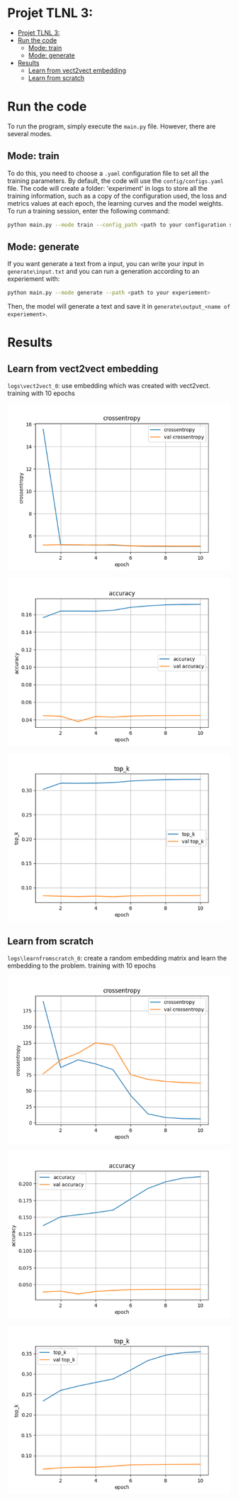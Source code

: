 # Projet TLNL 3:


- [Projet TLNL 3:](#projet-tlnl-3)
- [Run the code](#run-the-code)
  - [Mode: train](#mode-train)
  - [Mode: generate](#mode-generate)
- [Results](#results)
  - [Learn from vect2vect embedding](#learn-from-vect2vect-embedding)
  - [Learn from scratch](#learn-from-scratch)


# Run the code

To run the program, simply execute the `main.py` file. However, there are several modes.

## Mode: train

To do this, you need to choose a `.yaml` configuration file to set all the training parameters. By default, the code will use the `config/configs.yaml` file. The code will create a folder: 'experiment' in logs to store all the training information, such as a copy of the configuration used, the loss and metrics values at each epoch, the learning curves and the model weights.
To run a training session, enter the following command:
```bash
python main.py --mode train --config_path <path to your configuration system> 
```

## Mode: generate
If you want generate a text from a input, you can write your input in `generate\input.txt` and you can run a generation according to an experiement with:
```bash
python main.py --mode generate --path <path to your experiement>
```
Then, the model will generate a text and save it in `generate\output_<name of experiement>`.

# Results

## Learn from vect2vect embedding

`logs\vect2vect_0`: use embedding which was created with vect2vect. training with 10 epochs

<p align="center"><img src=logs/vect2vect_0/crossentropy.png><p>
<p align="center"><img src=logs/vect2vect_0/accuracy.png><p>
<p align="center"><img src=logs/vect2vect_0/top_k.png><p>

## Learn from scratch

`logs\learnfromscratch_0`: create a random embedding matrix and learn the embedding to the problem.
training with 10 epochs

<p align="center"><img src=logs/learnfromscratch_0/crossentropy.png><p>
<p align="center"><img src=logs/learnfromscratch_0/accuracy.png><p>
<p align="center"><img src=logs/learnfromscratch_0/top_k.png><p>